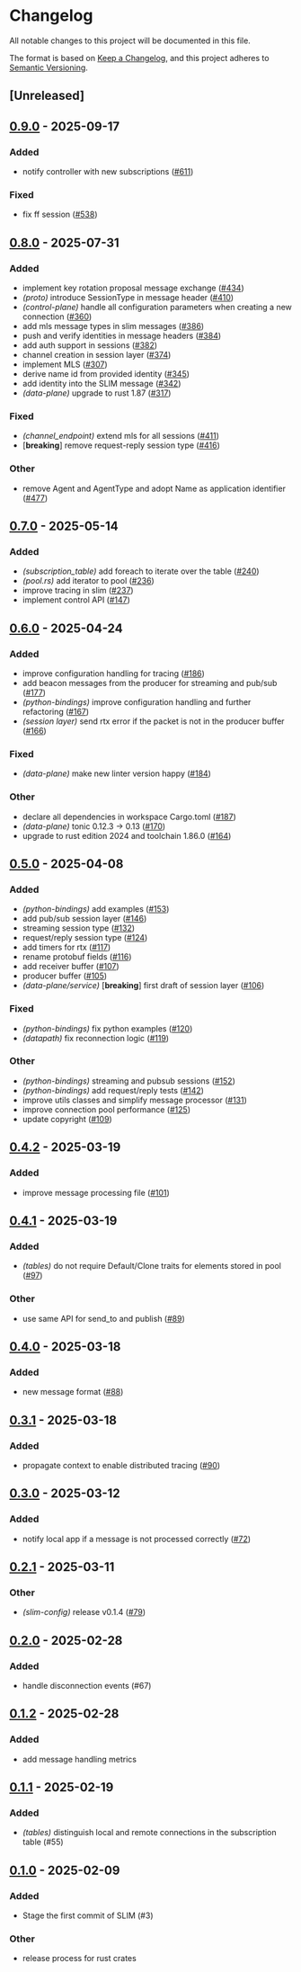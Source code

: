 # Changelog

All notable changes to this project will be documented in this file.

The format is based on [Keep a Changelog](https://keepachangelog.com/en/1.0.0/),
and this project adheres to [Semantic Versioning](https://semver.org/spec/v2.0.0.html).

## [Unreleased]

## [0.9.0](https://github.com/agntcy/slim/compare/slim-datapath-v0.8.0...slim-datapath-v0.9.0) - 2025-09-17

### Added

- notify controller with new subscriptions ([#611](https://github.com/agntcy/slim/pull/611))

### Fixed

- fix ff session ([#538](https://github.com/agntcy/slim/pull/538))

## [0.8.0](https://github.com/agntcy/slim/compare/slim-datapath-v0.7.0...slim-datapath-v0.8.0) - 2025-07-31

### Added

- implement key rotation proposal message exchange ([#434](https://github.com/agntcy/slim/pull/434))
- *(proto)* introduce SessionType in message header ([#410](https://github.com/agntcy/slim/pull/410))
- *(control-plane)* handle all configuration parameters when creating a new connection ([#360](https://github.com/agntcy/slim/pull/360))
- add mls message types in slim messages ([#386](https://github.com/agntcy/slim/pull/386))
- push and verify identities in message headers ([#384](https://github.com/agntcy/slim/pull/384))
- add auth support in sessions ([#382](https://github.com/agntcy/slim/pull/382))
- channel creation in session layer ([#374](https://github.com/agntcy/slim/pull/374))
- implement MLS ([#307](https://github.com/agntcy/slim/pull/307))
- derive name id from provided identity ([#345](https://github.com/agntcy/slim/pull/345))
- add identity into the SLIM message ([#342](https://github.com/agntcy/slim/pull/342))
- *(data-plane)* upgrade to rust 1.87 ([#317](https://github.com/agntcy/slim/pull/317))

### Fixed

- *(channel_endpoint)* extend mls for all sessions ([#411](https://github.com/agntcy/slim/pull/411))
- [**breaking**] remove request-reply session type ([#416](https://github.com/agntcy/slim/pull/416))

### Other

- remove Agent and AgentType and adopt Name as application identifier ([#477](https://github.com/agntcy/slim/pull/477))

## [0.7.0](https://github.com/agntcy/slim/compare/slim-datapath-v0.6.0...slim-datapath-v0.7.0) - 2025-05-14

### Added

- *(subscription_table)* add foreach to iterate over the table ([#240](https://github.com/agntcy/slim/pull/240))
- *(pool.rs)* add iterator to pool ([#236](https://github.com/agntcy/slim/pull/236))
- improve tracing in slim ([#237](https://github.com/agntcy/slim/pull/237))
- implement control API ([#147](https://github.com/agntcy/slim/pull/147))

## [0.6.0](https://github.com/agntcy/slim/compare/slim-datapath-v0.5.0...slim-datapath-v0.6.0) - 2025-04-24

### Added

- improve configuration handling for tracing ([#186](https://github.com/agntcy/slim/pull/186))
- add beacon messages from the producer for streaming and pub/sub ([#177](https://github.com/agntcy/slim/pull/177))
- *(python-bindings)* improve configuration handling and further refactoring ([#167](https://github.com/agntcy/slim/pull/167))
- *(session layer)* send rtx error if the packet is not in the producer buffer ([#166](https://github.com/agntcy/slim/pull/166))

### Fixed

- *(data-plane)* make new linter version happy ([#184](https://github.com/agntcy/slim/pull/184))

### Other

- declare all dependencies in workspace Cargo.toml ([#187](https://github.com/agntcy/slim/pull/187))
- *(data-plane)* tonic 0.12.3 -> 0.13 ([#170](https://github.com/agntcy/slim/pull/170))
- upgrade to rust edition 2024 and toolchain 1.86.0 ([#164](https://github.com/agntcy/slim/pull/164))

## [0.5.0](https://github.com/agntcy/slim/compare/slim-datapath-v0.4.2...slim-datapath-v0.5.0) - 2025-04-08

### Added

- *(python-bindings)* add examples ([#153](https://github.com/agntcy/slim/pull/153))
- add pub/sub session layer ([#146](https://github.com/agntcy/slim/pull/146))
- streaming session type ([#132](https://github.com/agntcy/slim/pull/132))
- request/reply session type ([#124](https://github.com/agntcy/slim/pull/124))
- add timers for rtx ([#117](https://github.com/agntcy/slim/pull/117))
- rename protobuf fields ([#116](https://github.com/agntcy/slim/pull/116))
- add receiver buffer ([#107](https://github.com/agntcy/slim/pull/107))
- producer buffer ([#105](https://github.com/agntcy/slim/pull/105))
- *(data-plane/service)* [**breaking**] first draft of session layer ([#106](https://github.com/agntcy/slim/pull/106))

### Fixed

- *(python-bindings)* fix python examples ([#120](https://github.com/agntcy/slim/pull/120))
- *(datapath)* fix reconnection logic ([#119](https://github.com/agntcy/slim/pull/119))

### Other

- *(python-bindings)* streaming and pubsub sessions ([#152](https://github.com/agntcy/slim/pull/152))
- *(python-bindings)* add request/reply tests ([#142](https://github.com/agntcy/slim/pull/142))
- improve utils classes and simplify message processor ([#131](https://github.com/agntcy/slim/pull/131))
- improve connection pool performance ([#125](https://github.com/agntcy/slim/pull/125))
- update copyright ([#109](https://github.com/agntcy/slim/pull/109))

## [0.4.2](https://github.com/agntcy/slim/compare/slim-datapath-v0.4.1...slim-datapath-v0.4.2) - 2025-03-19

### Added

- improve message processing file ([#101](https://github.com/agntcy/slim/pull/101))

## [0.4.1](https://github.com/agntcy/slim/compare/slim-datapath-v0.4.0...slim-datapath-v0.4.1) - 2025-03-19

### Added

- *(tables)* do not require Default/Clone traits for elements stored in pool ([#97](https://github.com/agntcy/slim/pull/97))

### Other

- use same API for send_to and publish ([#89](https://github.com/agntcy/slim/pull/89))

## [0.4.0](https://github.com/agntcy/slim/compare/slim-datapath-v0.3.1...slim-datapath-v0.4.0) - 2025-03-18

### Added

- new message format ([#88](https://github.com/agntcy/slim/pull/88))

## [0.3.1](https://github.com/agntcy/slim/compare/slim-datapath-v0.3.0...slim-datapath-v0.3.1) - 2025-03-18

### Added

- propagate context to enable distributed tracing ([#90](https://github.com/agntcy/slim/pull/90))

## [0.3.0](https://github.com/agntcy/slim/compare/slim-datapath-v0.2.1...slim-datapath-v0.3.0) - 2025-03-12

### Added

- notify local app if a message is not processed correctly ([#72](https://github.com/agntcy/slim/pull/72))

## [0.2.1](https://github.com/agntcy/slim/compare/slim-datapath-v0.2.0...slim-datapath-v0.2.1) - 2025-03-11

### Other

- *(slim-config)* release v0.1.4 ([#79](https://github.com/agntcy/slim/pull/79))

## [0.2.0](https://github.com/agntcy/slim/compare/slim-datapath-v0.1.2...slim-datapath-v0.2.0) - 2025-02-28

### Added

- handle disconnection events (#67)

## [0.1.2](https://github.com/agntcy/slim/compare/slim-datapath-v0.1.1...slim-datapath-v0.1.2) - 2025-02-28

### Added

- add message handling metrics

## [0.1.1](https://github.com/agntcy/slim/compare/slim-datapath-v0.1.0...slim-datapath-v0.1.1) - 2025-02-19

### Added

- *(tables)* distinguish local and remote connections in the subscription table (#55)

## [0.1.0](https://github.com/agntcy/slim/releases/tag/slim-data-path-v0.1.0) - 2025-02-09

### Added

- Stage the first commit of SLIM (#3)

### Other

- release process for rust crates
